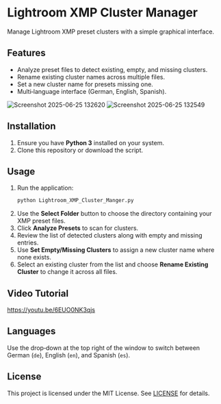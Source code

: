 # Lightroom XMP Cluster Manager

Manage Lightroom XMP preset clusters with a simple graphical interface.

## Features
- Analyze preset files to detect existing, empty, and missing clusters.
- Rename existing cluster names across multiple files.
- Set a new cluster name for presets missing one.
- Multi‑language interface (German, English, Spanish).

![Screenshot 2025-06-25 132620](https://github.com/user-attachments/assets/d5169896-1513-4c32-9b87-abc3b1f39b43) ![Screenshot 2025-06-25 132549](https://github.com/user-attachments/assets/c5ecc114-7c3f-4f70-92f7-f8e722aa7c7f)

## Installation
1. Ensure you have **Python 3** installed on your system.
2. Clone this repository or download the script.


## Usage
1. Run the application:
   ```bash
   python Lightroom_XMP_Cluster_Manger.py
   ```
2. Use the **Select Folder** button to choose the directory containing your XMP preset files.
3. Click **Analyze Presets** to scan for clusters.
4. Review the list of detected clusters along with empty and missing entries.
5. Use **Set Empty/Missing Clusters** to assign a new cluster name where none exists.
6. Select an existing cluster from the list and choose **Rename Existing Cluster** to change it across all files.

## Video Tutorial
https://youtu.be/6EUO0NK3qjs

## Languages
Use the drop‑down at the top right of the window to switch between German (`de`), English (`en`), and Spanish (`es`).

## License
This project is licensed under the MIT License. See [LICENSE](LICENSE) for details.
